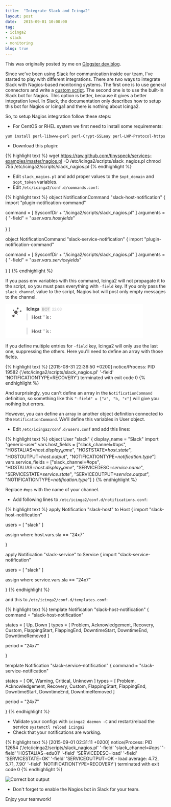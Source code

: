 ```yaml
---
title:  "Integrate Slack and Icinga2"
layout: post
date:   2015-09-01 10:00:00
tag:
- icinga2
- slack
- monitoring
blog: true
---
```


This was originally posted by me on [Glogster dev blog](https://glogster.github.io/posts/2015/09/01/slack-with-icinga2.html).

Since we've been using [Slack](http://slack.com) for communication inside our team, I've
started to play with different integrations. There are two ways to integrate
Slack with Nagios-based monitoring systems. The first one is to use general
connectors and write a [custom script](http://matthewcmcmillan.blogspot.cz/2013/12/simple-way-to-integrate-nagios-with.html).
The second one is to use the built-in Slack bot for Nagios. This option is better, because
it gives a better integration level.  In Slack, the documentation only describes how to setup this bot for Nagios or Icinga1 and there is nothing about Icinga2.

So, to setup Nagios integration follow these steps:

* For CentOS or RHEL system we first need to install some requirements:

```
yum install perl-libwww-perl perl-Crypt-SSLeay perl-LWP-Protocol-https
```

* Download this plugin:

{% highlight text %}
wget https://raw.github.com/tinyspeck/services-examples/master/nagios.pl -O /etc/icinga2/scripts/slack_nagios.pl
chmod 755 /etc/icinga2/scripts/slack_nagios.pl
{% endhighlight %}

* Edit `slack_nagios.pl` and add proper values to the `$opt_domain` and `$opt_token` variables.
* Edit `/etc/icinga2/conf.d/commands.conf`:

{% highlight text %}
object NotificationCommand "slack-host-notification" {
  import "plugin-notification-command"

  command = [ SysconfDir + "/icinga2/scripts/slack_nagios.pl" ]
  arguments = {
    "-field" = "$user.vars.host_fields$"

  }
}


object NotificationCommand "slack-service-notification" {
  import "plugin-notification-command"

  command = [ SysconfDir + "/icinga2/scripts/slack_nagios.pl" ]
  arguments = {
    "-field" = "$user.vars.service_fields$"

  }
}
{% endhighlight %}

If you pass env variables with this command, Icinga2 will not propagate it to
the script, so you must pass everything with `-field` key. If you only pass the
`slack_channel` value to the script, Nagios bot will post only empty messages
to the channel.

![](/assets/images/bot_empty.png?raw=true "Empty messages")

If you define multiple entries for `-field` key, Icinga2 will only use the last
one, suppressing the others.
Here you'll need to define an array with those fields.

{% highlight text %}
[2015-08-31 22:36:50 +0200] notice/Process: PID 19582 ('/etc/icinga2/scripts/slack_nagios.pl' '-field' 'NOTIFICATIONTYPE=RECOVERY') terminated with exit code 0
{% endhighlight %}

And surprisingly, you can't define an array in the `NotificationCommand` definition, so something like this
```"-field" = ["a", "b, "c"]```
will give you nothing but errors.

However, you can define an array in another object definition connected to the `NotificationCommand`.
We'll define this variables in User object.

* Edit `/etc/icinga2/conf.d/users.conf` and add this lines:

{% highlight text %}
object User "slack" {
  display_name = "Slack"
  import "generic-user"
  vars.host_fields = ["slack_channel=#ops", "HOSTALIAS=$host.display_name$", "HOSTSTATE=$host.state$", "HOSTOUTPUT=$host.output$", "NOTIFICATIONTYPE=$notification.type$"]
  vars.service_fields = ["slack_channel=#ops", "HOSTALIAS=$host.display_name$", "SERVICEDESC=$service.name$", "SERVICESTATE=$service.state$", "SERVICEOUTPUT=$service.output$", "NOTIFICATIONTYPE=$notification.type$"]
}
{% endhighlight %}

Replace `#ops` with the name of your channel.

* Add following lines to `/etc/icinga2/conf.d/notifications.conf`:

{% highlight text %}
apply Notification "slack-host" to Host {
  import "slack-host-notification"

  users = [ "slack"  ]

  assign where host.vars.sla == "24x7"

}

apply Notification "slack-service" to Service {
  import "slack-service-notification"

  users = [ "slack"  ]

  assign where service.vars.sla == "24x7"

}
{% endhighlight %}

and this to `/etc/icinga2/conf.d/templates.conf`:

{% highlight text %}
template Notification "slack-host-notification" {
  command = "slack-host-notification"

  states = [ Up, Down  ]
  types = [ Problem, Acknowledgement, Recovery, Custom,
            FlappingStart, FlappingEnd,
            DowntimeStart, DowntimeEnd, DowntimeRemoved  ]

  period = "24x7"

}

template Notification "slack-service-notification" {
  command = "slack-service-notification"

  states = [ OK, Warning, Critical, Unknown  ]
  types = [ Problem, Acknowledgement, Recovery, Custom,
            FlappingStart, FlappingEnd,
            DowntimeStart, DowntimeEnd, DowntimeRemoved  ]

  period = "24x7"

}
{% endhighlight %}

* Validate your configs with `icinga2 daemon -C` and restart/reload the service `systemctl reload icinga2`
* Check that your notifications are working.

{% highlight text %}
[2015-09-01 02:31:11 +0200] notice/Process: PID 12654 ('/etc/icinga2/scripts/slack_nagios.pl' '-field' 'slack_channel=#ops' '-field' 'HOSTALIAS=edu01' '-field' 'SERVICEDESC=load' '-field' 'SERVICESTATE=OK' '-field' 'SERVICEOUTPUT=OK - load average: 4.72, 5.71, 7.90' '-field' 'NOTIFICATIONTYPE=RECOVERY') terminated with exit code 0
{% endhighlight %}

![](/assets/images/bot_working.png?raw=true "Correct bot output")

* Don't forget to enable the Nagios bot in Slack for your team.

Enjoy your teamwork!
